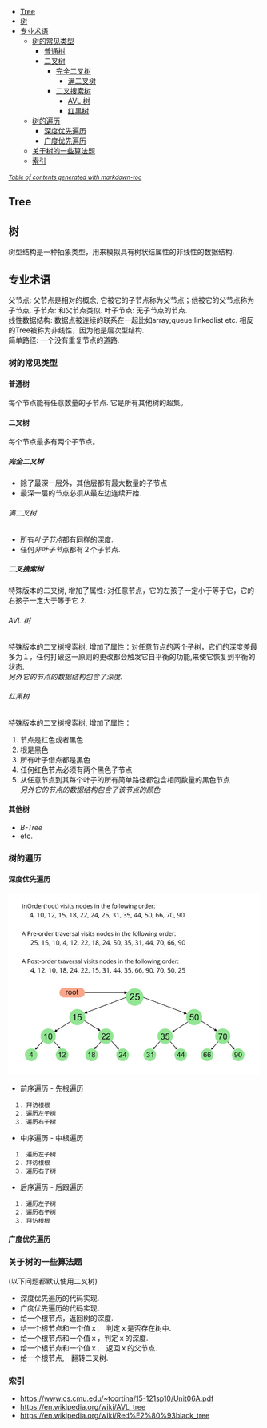 - [Tree](#tree)
- [树](#-)
- [专业术语](#----)
  * [树的常见类型](#------)
    + [普通树](#---)
    + [二叉树](#---)
      - [完全二叉树](#-----)
        * [满二叉树](#----)
      - [二叉搜索树](#-----)
        * [AVL 树](#avl--)
        * [红黑树](#---)
  * [树的遍历](#----)
    + [深度优先遍历](#------)
    + [广度优先遍历](#------)
  * [关于树的一些算法题](#---------)
  * [索引](#--)

<small><i><a href='http://ecotrust-canada.github.io/markdown-toc/'>Table of contents generated with markdown-toc</a></i></small>
 
   
## Tree   
  
## 树
树型结构是一种抽象类型，用来模拟具有树状结属性的非线性的数据结构.   

## 专业术语
父节点: 父节点是相对的概念, 它被它的子节点称为父节点；他被它的父节点称为子节点.
子节点: 和父节点类似.
叶子节点: 无子节点的节点.  
线性数据结构: 数据点被连续的联系在一起比如array;queue;linkedlist etc. 相反的Tree被称为非线性，因为他是层次型结构.  
简单路径: 一个没有重复节点的道路.
  
### 树的常见类型  
#### 普通树  
每个节点能有任意数量的子节点. 它是所有其他树的超集。  

#### 二叉树  
每个节点最多有两个子节点。  
  
##### 完全二叉树    
* 除了最深一层外，其他层都有最大数量的子节点  
* 最深一层的节点必须从最左边连续开始.
  
###### 满二叉树  
* 所有*叶子节点*都有同样的深度.
* 任何*非叶子节*点都有２个子节点.  

##### 二叉搜索树  
特殊版本的二叉树, 增加了属性: 对任意节点，它的左孩子一定小于等于它，它的右孩子一定大于等于它 2.   
  
###### AVL 树    
特殊版本的二叉树搜索树, 增加了属性：对任意节点的两个子树，它们的深度差最多为１，任何打破这一原则的更改都会触发它自平衡的功能,来使它恢复到平衡的状态.  
*另外它的节点的数据结构包含了深度.*

###### 红黑树  
特殊版本的二叉树搜索树, 增加了属性：  
1. 节点是红色或者黑色   
2. 根是黑色   
3. 所有叶子借点都是黑色   
4. 任何红色节点必须有两个黑色子节点   
5. 从任意节点到其每个叶子的所有简单路径都包含相同数量的黑色节点  
*另外它的节点的数据结构包含了该节点的颜色*
  
#### 其他树
* *B-Tree* 
* etc.  

### 树的遍历    

#### 深度优先遍历    

![](https://github.com/HUAZHEYINy/NOTE/blob/master/BasicComputerScience/Imgs/tree-traversal.jpg)   

* 前序遍历 -  先根遍历  
```  
　１．拜访根根　　
　２．遍历左子树　
　３．遍历右子树　　
```

* 中序遍历 - 中根遍历  
```  
　１．遍历左子树　　
　２．拜访根根
　３．遍历右子树　　
```
* 后序遍历 - 后跟遍历  
```  
　１．遍历左子树　　
　２．遍历右子树
　３．拜访根根　　
```
#### 广度优先遍历    
  
### 关于树的一些算法题 　　
(以下问题都默认使用二叉树)  
  
* 深度优先遍历的代码实现.  
* 广度优先遍历的代码实现.
* 给一个根节点，返回树的深度.
* 给一个根节点和一个值ｘ,　判定ｘ是否存在树中.　
* 给一个根节点和一个值ｘ，判定ｘ的深度.
* 给一个根节点和一个值ｘ,　返回ｘ的父节点.  
* 给一个根节点,　翻转二叉树.

### 索引　　
* https://www.cs.cmu.edu/~tcortina/15-121sp10/Unit06A.pdf  
* https://en.wikipedia.org/wiki/AVL_tree    
* https://en.wikipedia.org/wiki/Red%E2%80%93black_tree
